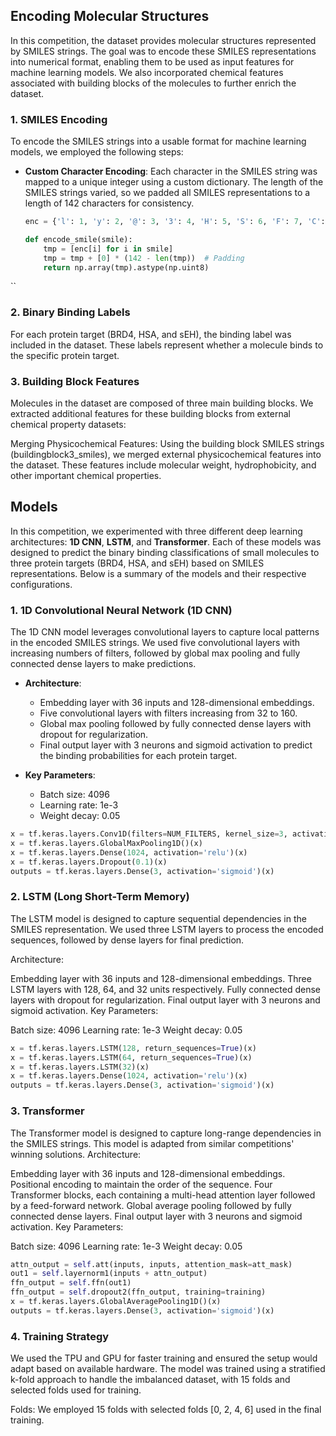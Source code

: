 ## Encoding Molecular Structures

In this competition, the dataset provides molecular structures represented by SMILES strings. The goal was to encode these SMILES representations into numerical format, enabling them to be used as input features for machine learning models. We also incorporated chemical features associated with building blocks of the molecules to further enrich the dataset.

### 1. **SMILES Encoding**

To encode the SMILES strings into a usable format for machine learning models, we employed the following steps:

- **Custom Character Encoding**: Each character in the SMILES string was mapped to a unique integer using a custom dictionary. The length of the SMILES strings varied, so we padded all SMILES representations to a length of 142 characters for consistency.
  
  ```python
  enc = {'l': 1, 'y': 2, '@': 3, '3': 4, 'H': 5, 'S': 6, 'F': 7, 'C': 8, 'r': 9, 's': 10, ...}
  
  def encode_smile(smile):
      tmp = [enc[i] for i in smile]
      tmp = tmp + [0] * (142 - len(tmp))  # Padding
      return np.array(tmp).astype(np.uint8)
``

### 2. Binary Binding Labels
For each protein target (BRD4, HSA, and sEH), the binding label was included in the dataset. These labels represent whether a molecule binds to the specific protein target.

### 3. Building Block Features

Molecules in the dataset are composed of three main building blocks. We extracted additional features for these building blocks from external chemical property datasets:

Merging Physicochemical Features: Using the building block SMILES strings (buildingblock3_smiles), we merged external physicochemical features into the dataset. These features include molecular weight, hydrophobicity, and other important chemical properties.

## Models

In this competition, we experimented with three different deep learning architectures: **1D CNN**, **LSTM**, and **Transformer**. Each of these models was designed to predict the binary binding classifications of small molecules to three protein targets (BRD4, HSA, and sEH) based on SMILES representations. Below is a summary of the models and their respective configurations.

### 1. **1D Convolutional Neural Network (1D CNN)**

The 1D CNN model leverages convolutional layers to capture local patterns in the encoded SMILES strings. We used five convolutional layers with increasing numbers of filters, followed by global max pooling and fully connected dense layers to make predictions.

- **Architecture**:
  - Embedding layer with 36 inputs and 128-dimensional embeddings.
  - Five convolutional layers with filters increasing from 32 to 160.
  - Global max pooling followed by fully connected dense layers with dropout for regularization.
  - Final output layer with 3 neurons and sigmoid activation to predict the binding probabilities for each protein target.

- **Key Parameters**:
  - Batch size: 4096
  - Learning rate: 1e-3
  - Weight decay: 0.05

```python
x = tf.keras.layers.Conv1D(filters=NUM_FILTERS, kernel_size=3, activation='relu', padding='valid', strides=1)(x)
x = tf.keras.layers.GlobalMaxPooling1D()(x)
x = tf.keras.layers.Dense(1024, activation='relu')(x)
x = tf.keras.layers.Dropout(0.1)(x)
outputs = tf.keras.layers.Dense(3, activation='sigmoid')(x)
```

### 2. LSTM (Long Short-Term Memory)
The LSTM model is designed to capture sequential dependencies in the SMILES representation. We used three LSTM layers to process the encoded sequences, followed by dense layers for final prediction.

Architecture:

Embedding layer with 36 inputs and 128-dimensional embeddings.
Three LSTM layers with 128, 64, and 32 units respectively.
Fully connected dense layers with dropout for regularization.
Final output layer with 3 neurons and sigmoid activation.
Key Parameters:

Batch size: 4096
Learning rate: 1e-3
Weight decay: 0.05

```python
x = tf.keras.layers.LSTM(128, return_sequences=True)(x)
x = tf.keras.layers.LSTM(64, return_sequences=True)(x)
x = tf.keras.layers.LSTM(32)(x)
x = tf.keras.layers.Dense(1024, activation='relu')(x)
outputs = tf.keras.layers.Dense(3, activation='sigmoid')(x)

```

### 3. Transformer
The Transformer model is designed to capture long-range dependencies in the SMILES strings. This model is adapted from similar competitions' winning solutions.
Architecture:

Embedding layer with 36 inputs and 128-dimensional embeddings.
Positional encoding to maintain the order of the sequence.
Four Transformer blocks, each containing a multi-head attention layer followed by a feed-forward network.
Global average pooling followed by fully connected dense layers.
Final output layer with 3 neurons and sigmoid activation.
Key Parameters:

Batch size: 4096
Learning rate: 1e-3
Weight decay: 0.05

```python
attn_output = self.att(inputs, inputs, attention_mask=att_mask)
out1 = self.layernorm1(inputs + attn_output)
ffn_output = self.ffn(out1)
ffn_output = self.dropout2(ffn_output, training=training)
x = tf.keras.layers.GlobalAveragePooling1D()(x)
outputs = tf.keras.layers.Dense(3, activation='sigmoid')(x)

```

### 4. Training Strategy
We used the TPU and GPU for faster training and ensured the setup would adapt based on available hardware. The model was trained using a stratified k-fold approach to handle the imbalanced dataset, with 15 folds and selected folds used for training.

Folds: We employed 15 folds with selected folds [0, 2, 4, 6] used in the final training.
